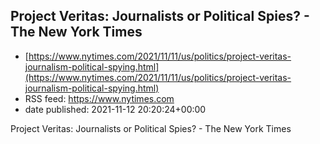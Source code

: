## Project Veritas: Journalists or Political Spies?  - The New York Times
 - [https://www.nytimes.com/2021/11/11/us/politics/project-veritas-journalism-political-spying.html](https://www.nytimes.com/2021/11/11/us/politics/project-veritas-journalism-political-spying.html)
 - RSS feed: https://www.nytimes.com
 - date published: 2021-11-12 20:20:24+00:00

Project Veritas: Journalists or Political Spies?  - The New York Times

